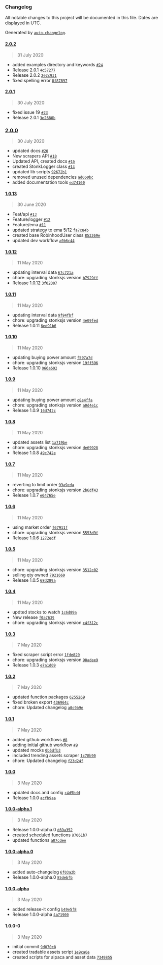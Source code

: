 ### Changelog

All notable changes to this project will be documented in this file. Dates are displayed in UTC.

Generated by [`auto-changelog`](https://github.com/CookPete/auto-changelog).

#### [2.0.2](https://github.com/nielse63/stonksjs/compare/2.0.1...2.0.2)

> 31 July 2020

- added examples directory and keywords [`#24`](https://github.com/nielse63/stonksjs/pull/24)
- Release 2.0.1
  [`4c57277`](https://github.com/nielse63/stonksjs/commit/4c57277c107f496fa41f9eaaa37e14c82e029245)
- Release 2.0.2
  [`2e2c931`](https://github.com/nielse63/stonksjs/commit/2e2c931f02daeae1f551a2cbfc0c2c354daa1711)
- fixed spelling error
  [`8f87897`](https://github.com/nielse63/stonksjs/commit/8f87897865ddc50cda9535a5144bbcde9b09df97)

#### [2.0.1](https://github.com/nielse63/stonksjs/compare/2.0.0...2.0.1)

> 30 July 2020

- fixed issue 19 [`#23`](https://github.com/nielse63/stonksjs/pull/23)
- Release 2.0.1
  [`3e2680b`](https://github.com/nielse63/stonksjs/commit/3e2680bc783ae12d1fcaa2679a383ed0a875b7b3)

### [2.0.0](https://github.com/nielse63/stonksjs/compare/1.0.13...2.0.0)

> 30 July 2020

- updated docs [`#20`](https://github.com/nielse63/stonksjs/pull/20)
- New scrapers API [`#18`](https://github.com/nielse63/stonksjs/pull/18)
- Updated API, created docs [`#16`](https://github.com/nielse63/stonksjs/pull/16)
- created StonkLogger class [`#14`](https://github.com/nielse63/stonksjs/pull/14)
- updated lib scripts
  [`92672b1`](https://github.com/nielse63/stonksjs/commit/92672b12b640fe3c3558f1d2eb968650017d1551)
- removed unused dependencies
  [`ad660bc`](https://github.com/nielse63/stonksjs/commit/ad660bcd9be8c058641f0e21c989c527175672d4)
- added documentation tools
  [`ed74160`](https://github.com/nielse63/stonksjs/commit/ed741602888dcebb38a5a1643c75fbc3feadb0f8)

#### [1.0.13](https://github.com/nielse63/stonksjs/compare/1.0.12...1.0.13)

> 30 June 2020

- Feat/api [`#13`](https://github.com/nielse63/stonksjs/pull/13)
- Feature/logger [`#12`](https://github.com/nielse63/stonksjs/pull/12)
- Feature/ema [`#11`](https://github.com/nielse63/stonksjs/pull/11)
- updated strategy to ema 5/12
  [`fa7c84b`](https://github.com/nielse63/stonksjs/commit/fa7c84b712419fce0535fe1af0dff6b03420627c)
- created base RobinhoodUser class
  [`853369e`](https://github.com/nielse63/stonksjs/commit/853369e7e764ebacd23e75ddcaa6e26e7379557b)
- updated dev workflow
  [`a0b6c44`](https://github.com/nielse63/stonksjs/commit/a0b6c44121d766bbdd8ae98da2117a0f4c3833d7)

#### [1.0.12](https://github.com/nielse63/stonksjs/compare/1.0.11...1.0.12)

> 11 May 2020

- updating interval data
  [`67c721a`](https://github.com/nielse63/stonksjs/commit/67c721a02e8652ea6047c41c9aa2fbcbefdf0c02)
- chore: upgrading stonksjs version
  [`b7929ff`](https://github.com/nielse63/stonksjs/commit/b7929ffd1e1be77ee6d1ec85a7b0614027f480ad)
- Release 1.0.12
  [`3f02007`](https://github.com/nielse63/stonksjs/commit/3f020075d56b0418b8cfc0431f55b72d692f8105)

#### [1.0.11](https://github.com/nielse63/stonksjs/compare/1.0.10...1.0.11)

> 11 May 2020

- updating interval data
  [`9f94fbf`](https://github.com/nielse63/stonksjs/commit/9f94fbf99be4dd1afc006f87a35b0ecc87632359)
- chore: upgrading stonksjs version
  [`4e09fed`](https://github.com/nielse63/stonksjs/commit/4e09fed58324f88b053da988e38d54ed98707940)
- Release 1.0.11
  [`6ed91b6`](https://github.com/nielse63/stonksjs/commit/6ed91b6568e43f4bf43189185cf4534d8a612c27)

#### [1.0.10](https://github.com/nielse63/stonksjs/compare/1.0.9...1.0.10)

> 11 May 2020

- updating buying power amount
  [`f597a7d`](https://github.com/nielse63/stonksjs/commit/f597a7d745af320a5d287db91197fe5c324e6d92)
- chore: upgrading stonksjs version
  [`19ff596`](https://github.com/nielse63/stonksjs/commit/19ff596bea0684e1f84aa2ece116ec7650eaded8)
- Release 1.0.10
  [`066a692`](https://github.com/nielse63/stonksjs/commit/066a692ed9bb119a5c1523d837d35ed7a2ee70fd)

#### [1.0.9](https://github.com/nielse63/stonksjs/compare/1.0.8...1.0.9)

> 11 May 2020

- updating buying power amount
  [`c8e4ffa`](https://github.com/nielse63/stonksjs/commit/c8e4ffaffc6c6d0c8a5196c2bb6448b52775f026)
- chore: upgrading stonksjs version
  [`a0d4e1c`](https://github.com/nielse63/stonksjs/commit/a0d4e1c0f0a48e21722686aaceddbe11ae60bec0)
- Release 1.0.9
  [`16d742c`](https://github.com/nielse63/stonksjs/commit/16d742c37eae7551003539e84eddfa02d32d1159)

#### [1.0.8](https://github.com/nielse63/stonksjs/compare/1.0.7...1.0.8)

> 11 May 2020

- updated assets list
  [`1a719be`](https://github.com/nielse63/stonksjs/commit/1a719be274a3aff9e224309ba72f107184c1f3d7)
- chore: upgrading stonksjs version
  [`de69928`](https://github.com/nielse63/stonksjs/commit/de69928d5820640fb4998328c6bd2e21fd39eb0b)
- Release 1.0.8
  [`49c742e`](https://github.com/nielse63/stonksjs/commit/49c742ee6436a0e2c0381dd1cbe7d45a4b0d4edb)

#### [1.0.7](https://github.com/nielse63/stonksjs/compare/1.0.6...1.0.7)

> 11 May 2020

- reverting to limit order
  [`93a9eda`](https://github.com/nielse63/stonksjs/commit/93a9eda82e77d77bc0ee0c2fc94c54df5054e0cf)
- chore: upgrading stonksjs version
  [`2b6df43`](https://github.com/nielse63/stonksjs/commit/2b6df43a7a5e93a3ccc3c25391dcc7ed85056d5d)
- Release 1.0.7
  [`e64765e`](https://github.com/nielse63/stonksjs/commit/e64765e20db912ab3d6013dde23ecc11ce67214c)

#### [1.0.6](https://github.com/nielse63/stonksjs/compare/1.0.5...1.0.6)

> 11 May 2020

- using market order
  [`f67911f`](https://github.com/nielse63/stonksjs/commit/f67911ffc3dfa7da0de9c6a8546d19d5ab9fd76a)
- chore: upgrading stonksjs version
  [`5553d9f`](https://github.com/nielse63/stonksjs/commit/5553d9f74331d21f5b1fa60b834830723b43a713)
- Release 1.0.6
  [`1272edf`](https://github.com/nielse63/stonksjs/commit/1272edf15e7f588205de8c33466fa6639ee005c8)

#### [1.0.5](https://github.com/nielse63/stonksjs/compare/1.0.4...1.0.5)

> 11 May 2020

- chore: upgrading stonksjs version
  [`3512c02`](https://github.com/nielse63/stonksjs/commit/3512c02401279f7bfa135bb81dd89883b2f86634)
- selling qty owned
  [`7921669`](https://github.com/nielse63/stonksjs/commit/79216692e0cd2471ff52ce2c512b60b8e8e7cd66)
- Release 1.0.5
  [`68d289a`](https://github.com/nielse63/stonksjs/commit/68d289a05af409309d11133f86c76e2e4d40febd)

#### [1.0.4](https://github.com/nielse63/stonksjs/compare/1.0.3...1.0.4)

> 11 May 2020

- updted stocks to watch
  [`1c6d89a`](https://github.com/nielse63/stonksjs/commit/1c6d89a8aea5669fbd2fd56f8e7f53b64c9f8530)
- New release
  [`f0a7639`](https://github.com/nielse63/stonksjs/commit/f0a7639424a52c11ac6b08d05319de05b49e6a55)
- chore: upgrading stonksjs version
  [`c4f312c`](https://github.com/nielse63/stonksjs/commit/c4f312c981b1205eded0161785583902a74bdd3f)

#### [1.0.3](https://github.com/nielse63/stonksjs/compare/1.0.2...1.0.3)

> 7 May 2020

- fixed scraper script error
  [`1fde820`](https://github.com/nielse63/stonksjs/commit/1fde820e665211a8ba3e8d0fdea029acd1a0ed9e)
- chore: upgrading stonksjs version
  [`98adee9`](https://github.com/nielse63/stonksjs/commit/98adee9dae843f2726c587abe9c1197688cea928)
- Release 1.0.3
  [`e7a1d09`](https://github.com/nielse63/stonksjs/commit/e7a1d0905a8dfec8f8f2e43e29cb76ccdb5e151b)

#### [1.0.2](https://github.com/nielse63/stonksjs/compare/1.0.1...1.0.2)

> 7 May 2020

- updated function packages
  [`6255269`](https://github.com/nielse63/stonksjs/commit/6255269efb93fdaad1b718cac247d154963469c6)
- fixed broken export
  [`436964c`](https://github.com/nielse63/stonksjs/commit/436964c19e81b799de8a890345b366d0a54b3731)
- chore: Updated changelog
  [`a0c9b9e`](https://github.com/nielse63/stonksjs/commit/a0c9b9ef3974b8a65c9ceb973d85b22f17f9df28)

#### [1.0.1](https://github.com/nielse63/stonksjs/compare/1.0.0...1.0.1)

> 7 May 2020

- added github workflows [`#8`](https://github.com/nielse63/stonksjs/pull/8)
- adding initial github workflow [`#9`](https://github.com/nielse63/stonksjs/pull/9)
- updated mocks
  [`0b5dfb3`](https://github.com/nielse63/stonksjs/commit/0b5dfb34f9afdc408f880acb1fb5d8e18429f7c7)
- included trending assets scraper
  [`1c78b90`](https://github.com/nielse63/stonksjs/commit/1c78b904fcd4f42d2209a8ba0c74441eb1f13fed)
- chore: Updated changelog
  [`f23d24f`](https://github.com/nielse63/stonksjs/commit/f23d24fa5e88f64605f5f03e35bc4f0460b39ed1)

#### [1.0.0](https://github.com/nielse63/stonksjs/compare/1.0.0-alpha.1...1.0.0)

> 3 May 2020

- updated docs and config
  [`c4d5bdd`](https://github.com/nielse63/stonksjs/commit/c4d5bdd03bfeadd5fff4a47452fcf86e5af97574)
- Release 1.0.0
  [`acfb9aa`](https://github.com/nielse63/stonksjs/commit/acfb9aa9d4794e6f2e8fcc9d7f5d36d9c922ad50)

#### [1.0.0-alpha.1](https://github.com/nielse63/stonksjs/compare/1.0.0-alpha.0...1.0.0-alpha.1)

> 3 May 2020

- Release 1.0.0-alpha.0
  [`d69a352`](https://github.com/nielse63/stonksjs/commit/d69a35295a6caaa4c27e5a07b0329ed23643aa38)
- created scheduled functions
  [`87061b7`](https://github.com/nielse63/stonksjs/commit/87061b722fe35ca625c5be9b6217ce905115ea11)
- updated functions
  [`a07cdee`](https://github.com/nielse63/stonksjs/commit/a07cdeedae1f4c4ff05a05f2805d2e4a7a70cd0a)

#### [1.0.0-alpha.0](https://github.com/nielse63/stonksjs/compare/1.0.0-alpha...1.0.0-alpha.0)

> 3 May 2020

- added auto-changelog
  [`6f03a2b`](https://github.com/nielse63/stonksjs/commit/6f03a2b9ce85dc5c1c215b70f53ceaadc0c3b175)
- Release 1.0.0-alpha.0
  [`85debfb`](https://github.com/nielse63/stonksjs/commit/85debfbb092cf9a96d5ca8ad371d92e8c63d6ce0)

#### [1.0.0-alpha](https://github.com/nielse63/stonksjs/compare/1.0.0-0...1.0.0-alpha)

> 3 May 2020

- added release-it config
  [`b49e5f8`](https://github.com/nielse63/stonksjs/commit/b49e5f8d415fd122affd2488bab3664ca2d52a39)
- Release 1.0.0-alpha
  [`4a71900`](https://github.com/nielse63/stonksjs/commit/4a71900db47abc33f3eeca47ae1bf62ccbac38df)

#### 1.0.0-0

> 3 May 2020

- initial commit
  [`9d070c8`](https://github.com/nielse63/stonksjs/commit/9d070c8415cb7ff020d2fee8ee0bb08a4f2ba131)
- created tradable assets script
  [`1e9ca0e`](https://github.com/nielse63/stonksjs/commit/1e9ca0eb375bae3a63089a40e8e2bdb856aaa9f7)
- created scripts for alpaca and asset data
  [`7349855`](https://github.com/nielse63/stonksjs/commit/7349855c7703c539e53b74f01c2badfcbe8b7f56)
